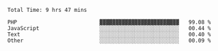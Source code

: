<!--START_SECTION:waka-->

```text
Total Time: 9 hrs 47 mins

PHP                          ▓▓▓▓▓▓▓▓▓▓▓▓▓▓▓▓▓▓▓▓▓▓▓▓▓   99.08 %
JavaScript                   ░░░░░░░░░░░░░░░░░░░░░░░░░   00.44 %
Text                         ░░░░░░░░░░░░░░░░░░░░░░░░░   00.40 %
Other                        ░░░░░░░░░░░░░░░░░░░░░░░░░   00.09 %
```

<!--END_SECTION:waka-->
